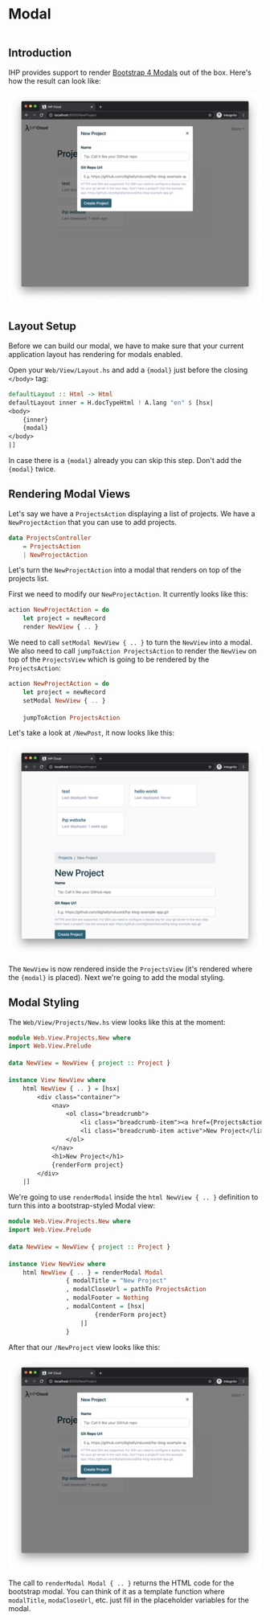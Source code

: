 # Modal

```toc
```

## Introduction

IHP provides support to render [Bootstrap 4 Modals](https://getbootstrap.com/docs/4.5/components/modal/) out of the box. Here's how the result can look like:

![](./images/modal/modal.png)

## Layout Setup

Before we can build our modal, we have to make sure that your current application layout has rendering for modals enabled.

Open your `Web/View/Layout.hs` and add a `{modal}` just before the closing `</body>` tag:

```haskell
defaultLayout :: Html -> Html
defaultLayout inner = H.docTypeHtml ! A.lang "en" $ [hsx|
<body>
    {inner}
    {modal}
</body>
|]
```

In case there is a `{modal}` already you can skip this step. Don't add the `{modal}` twice.

## Rendering Modal Views

Let's say we have a `ProjectsAction` displaying a list of projects. We have a `NewProjectAction` that you can use to add projects.

```haskell
data ProjectsController
    = ProjectsAction
    | NewProjectAction
```

Let's turn the `NewProjectAction` into a modal that renders on top of the projects list.

First we need to modify our `NewProjectAction`. It currently looks like this:

```haskell
action NewProjectAction = do
    let project = newRecord
    render NewView { .. }
```

We need to call `setModal NewView { .. }` to turn the `NewView` into a modal. We also need to call `jumpToAction ProjectsAction` to render the `NewView` on top of the `ProjectsView` which is going to be rendered by the `ProjectsAction`:

```haskell
action NewProjectAction = do
    let project = newRecord
    setModal NewView { .. }

    jumpToAction ProjectsAction
```

Let's take a look at `/NewPost`, it now looks like this:

![](./images/modal/modal-2.png)

The `NewView` is now rendered inside the `ProjectsView` (it's rendered where the `{modal}` is placed). Next we're going to add the modal styling.

## Modal Styling

The `Web/View/Projects/New.hs` view looks like this at the moment:

```haskell
module Web.View.Projects.New where
import Web.View.Prelude

data NewView = NewView { project :: Project }

instance View NewView where
    html NewView { .. } = [hsx|
        <div class="container">
            <nav>
                <ol class="breadcrumb">
                    <li class="breadcrumb-item"><a href={ProjectsAction}>Projects</a></li>
                    <li class="breadcrumb-item active">New Project</li>
                </ol>
            </nav>
            <h1>New Project</h1>
            {renderForm project}
        </div>
    |]
```

We're going to use `renderModal` inside the `html NewView { .. }` definition to turn this into a bootstrap-styled Modal view:

```haskell
module Web.View.Projects.New where
import Web.View.Prelude

data NewView = NewView { project :: Project }

instance View NewView where
    html NewView { .. } = renderModal Modal
                { modalTitle = "New Project"
                , modalCloseUrl = pathTo ProjectsAction
                , modalFooter = Nothing
                , modalContent = [hsx|
                        {renderForm project}
                    |]
                }
```

After that our `/NewProject` view looks like this:

![](./images/modal/modal.png)

The call to `renderModal Modal { .. }` returns the HTML code for the bootstrap modal. You can think of it as a template function where `modalTitle`, `modaCloseUrl`, etc. just fill in the placeholder variables for the modal.
